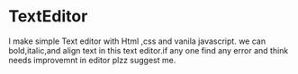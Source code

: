 # TextEditor
I make simple Text editor with Html ,css and vanila javascript. we can bold,italic,and align text in this text editor.if any one find any error and think needs improvemnt in editor plzz suggest me.
